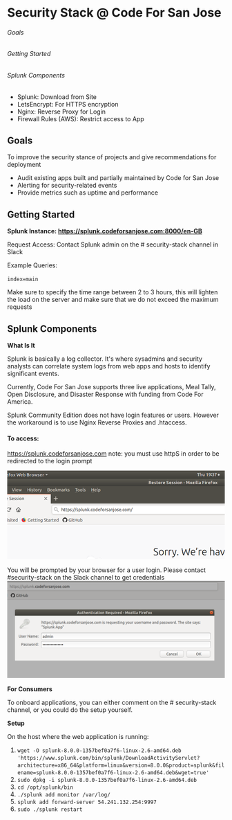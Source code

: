 # Security Stack @ Code For San Jose

###### Goals 
###### Getting Started
###### Splunk Components
+ Splunk: Download from Site
+ LetsEncrypt: For HTTPS encryption
+ Nginx: Reverse Proxy for Login
+ Firewall Rules (AWS): Restrict access to App


## Goals

To improve the security stance of projects and give recommendations for deployment

 - Audit existing apps built and partially maintained by Code for San Jose
 - Alerting for security-related events 
 - Provide metrics such as uptime and performance 

## Getting Started

**Splunk Instance: https://splunk.codeforsanjose.com:8000/en-GB**

Request Access: Contact Splunk admin on the # security-stack channel in Slack

Example Queries: 

`index=main` 

Make sure to specify the time range between 2 to 3 hours, this will lighten the load on the server and make sure that we do not exceed the maximum requests


## Splunk Components

**What Is It**

Splunk is basically a log collector. It's where sysadmins and security analysts can correlate system logs from web apps and hosts to identify significant events.

Currently, Code For San Jose supports three live applications, Meal Tally, Open Disclosure, and Disaster Response 
with funding from Code For America.

Splunk Community Edition does not have login features or users. However the workaround is to use Nginx Reverse Proxies and .htaccess. 

#### To access:
https://splunk.codeforsanjose.com
note: you must use httpS in order to be redirected to the login prompt

![To Hit the Webpage](/splunk/SplunkLogin1.png)

You will be prompted by your browser for a user login. Please contact #security-stack on the Slack channel to get credentials
![To Hit the Webpage](/splunk/SplunkLogin3.png)


**For Consumers**

To onboard applications, you can either comment on the # security-stack channel, or you could do the setup yourself. 

**Setup** 

On the host where the web application is running: 


1. `wget -O splunk-8.0.0-1357bef0a7f6-linux-2.6-amd64.deb 'https://www.splunk.com/bin/splunk/DownloadActivityServlet?architecture=x86_64&platform=linux&version=8.0.0&product=splunk&filename=splunk-8.0.0-1357bef0a7f6-linux-2.6-amd64.deb&wget=true'
`
2. `sudo dpkg -i splunk-8.0.0-1357bef0a7f6-linux-2.6-amd64.deb`
3. `cd /opt/splunk/bin`
4. `./splunk add monitor /var/log/`
5. `splunk add forward-server 54.241.132.254:9997`
6. `sudo ./splunk restart`



